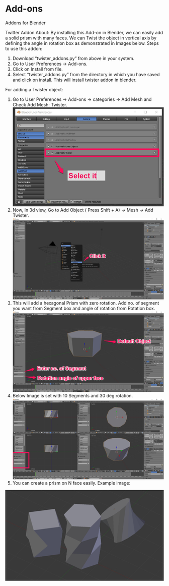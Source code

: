 # Add-ons
Addons for Blender

Twitter Addon
About: By installing this Add-on in Blender, we can easily add a solid prism with many faces. We can Twist the object in vertical axis by defining the angle in rotation box as demonstrated in Images below.
Steps to use this addon:
1.	Download “twister_addons.py” from above in your system.
2.	Go to User Preferences -> Add-ons.
3.	Click on Install from file.
4.	Select “twister_addons.py” from the directory in which you have saved and click on install.
This will install twister addon in blender.

For adding a Twister object:
1.	Go to User Preferences -> Add-ons -> categories -> Add Mesh and Check Add Mesh: Twister.
![Add Mesh](https://github.com/rajakedia1/addons/blob/master/images/1.jpg)
2.	Now, In 3d view, Go to Add Object ( Press Shift + A) -> Mesh -> Add Twister.
![Add Twister](https://github.com/rajakedia1/addons/blob/master/images/2.jpg)
3.	This will add a hexagonal Prism with zero rotation. Add no. of segment you want from Segment box and angle of rotation from Rotation box. 
![Demo page](https://github.com/rajakedia1/addons/blob/master/images/3.jpg)
4.	Below Image is set with 10 Segments and 30 deg rotation.
![10 Face Prism with 30 deg rotation](https://github.com/rajakedia1/addons/blob/master/images/4.jpg)
5.	You can create a prism on N face easily.
Example image:
	
![Test Image](https://github.com/rajakedia1/addons/blob/master/images/5.jpg)
